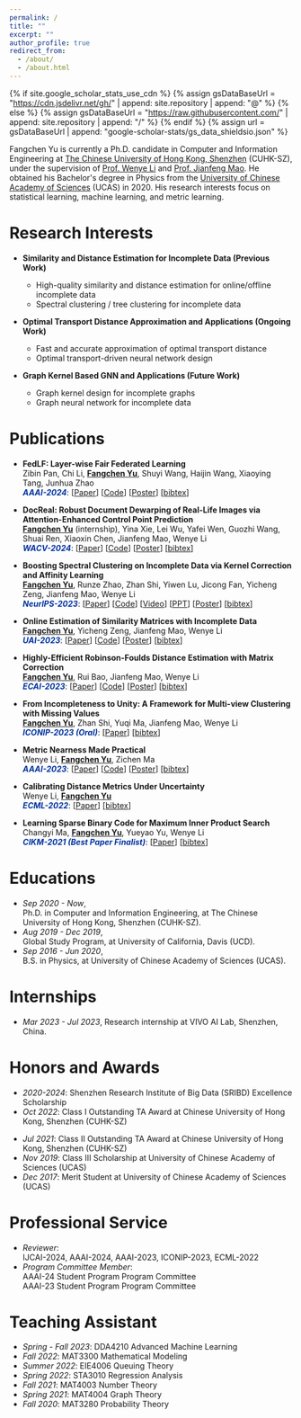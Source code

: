 ```yaml
---
permalink: /
title: ""
excerpt: ""
author_profile: true
redirect_from: 
  - /about/
  - /about.html
---
```


{% if site.google_scholar_stats_use_cdn %}
{% assign gsDataBaseUrl = "https://cdn.jsdelivr.net/gh/" | append: site.repository | append: "@" %}
{% else %}
{% assign gsDataBaseUrl = "https://raw.githubusercontent.com/" | append: site.repository | append: "/" %}
{% endif %}
{% assign url = gsDataBaseUrl | append: "google-scholar-stats/gs_data_shieldsio.json" %}

<span class='anchor' id='about-me'></span>

Fangchen Yu is currently a Ph.D. candidate in Computer and Information Engineering at [The Chinese University of Hong Kong, Shenzhen](https://cuhk.edu.cn/en) (CUHK-SZ), under the supervision of [Prof. Wenye Li](https://sds.cuhk.edu.cn/teacher/317) and [Prof. Jianfeng Mao](https://sds.cuhk.edu.cn/teacher/268). He obtained his Bachelor's degree in Physics from the [University of Chinese Academy of Sciences](https://english.ucas.ac.cn/) (UCAS) in 2020. His research interests focus on statistical learning, machine learning, and metric learning.


# Research Interests

- **Similarity and Distance Estimation for Incomplete Data (Previous Work)**
  - High-quality similarity and distance estimation for online/offline incomplete data
  - Spectral clustering / tree clustering for incomplete data

- **Optimal Transport Distance Approximation and Applications (Ongoing Work)**
  - Fast and accurate approximation of optimal transport distance
  - Optimal transport-driven neural network design

- **Graph Kernel Based GNN and Applications (Future Work)**
  - Graph kernel design for incomplete graphs
  - Graph neural network for incomplete data



# Publications 

* **FedLF: Layer-wise Fair Federated Learning**<br>
  Zibin Pan, Chi Li, **<u>Fangchen Yu</u>**, Shuyi Wang, Haijin Wang, Xiaoying Tang, Junhua Zhao<br>
  ***<span style="color: #0033A0;">AAAI-2024</span>***: [[Paper](https://ojs.aaai.org/index.php/AAAI/article/download/29368/30582)] [[Code](https://github.com/SciYu/FedLF)] [[Poster](./poster/AAAI2024_poster.png)] [[bibtex](https://sciyu.github.io/bib/WACV2024.bib)]
* **DocReal: Robust Document Dewarping of Real-Life Images via Attention-Enhanced Control Point Prediction**<br>
  **<u>Fangchen Yu</u>** (internship), Yina Xie, Lei Wu, Yafei Wen, Guozhi Wang, Shuai Ren, Xiaoxin Chen, Jianfeng Mao, Wenye Li<br>
  ***<span style="color: #0033A0;">WACV-2024</span>***: [[Paper](https://openaccess.thecvf.com/content/WACV2024/papers/Yu_DocReal_Robust_Document_Dewarping_of_Real-Life_Images_via_Attention-Enhanced_Control_WACV_2024_paper.pdf)] [[Code](https://github.com/SciYu/DocReal)] [[Poster](./poster/WACV2024_poster.png)] [[bibtex](https://sciyu.github.io/bib/WACV2024.bib)]

* **Boosting Spectral Clustering on Incomplete Data via Kernel Correction and Affinity Learning**<br>
  **<u>Fangchen Yu</u>**, Runze Zhao, Zhan Shi, Yiwen Lu, Jicong Fan, Yicheng Zeng, Jianfeng Mao, Wenye Li<br>
  ***<span style="color: #0033A0;">NeurIPS-2023</span>***: [[Paper](https://openreview.net/pdf?id=xFtuNq23D5)] [[Code](https://github.com/SciYu/Spectral-Clustering-on-Incomplete-Data)] [[Video](https://neurips.cc/virtual/2023/poster/70019)] [[PPT](https://neurips.cc/media/neurips-2023/Slides/70019_iLAU9xR.pdf)] [[Poster](./poster/NeurIPS2023_poster.png)] [[bibtex](https://sciyu.github.io/bib/NIPS2023.bib)]
* **Online Estimation of Similarity Matrices with Incomplete Data**<br>
  **<u>Fangchen Yu</u>**, Yicheng Zeng, Jianfeng Mao, Wenye Li<br>
  ***<span style="color: #0033A0;">UAI-2023</span>***: [[Paper](https://proceedings.mlr.press/v216/yu23a/yu23a.pdf)] [[Code](https://github.com/SciYu/Online-Similarity-Matrix-Correction)] [[Poster](./poster/UAI2023_poster.png)] [[bibtex](https://sciyu.github.io/bib/UAI2023.bib)]
* **Highly-Efficient Robinson-Foulds Distance Estimation with Matrix Correction**<br>
  **<u>Fangchen Yu</u>**, Rui Bao, Jianfeng Mao, Wenye Li<br>
  ***<span style="color: #0033A0;">ECAI-2023</span>***: [[Paper](https://ebooks.iospress.nl/doi/10.3233/FAIA230605)] [[Code](https://github.com/SciYu/Embedding-based-Matrix-Correction)] [[Poster](./poster/ECAI2023_poster.png)] [[bibtex](https://sciyu.github.io/bib/ECAI2023.bib)]
* **From Incompleteness to Unity: A Framework for Multi-view Clustering with Missing Values**<br>
  **<u>Fangchen Yu</u>**, Zhan Shi, Yuqi Ma, Jianfeng Mao, Wenye Li<br>
  ***<span style="color: #0033A0;">ICONIP-2023 (Oral)</span>***: [[Paper](https://link.springer.com/chapter/10.1007/978-981-99-8145-8_9)] [[bibtex](https://sciyu.github.io/bib/ICONIP2023.bib)]
* **Metric Nearness Made Practical**<br>
  Wenye Li, **<u>Fangchen Yu</u>**, Zichen Ma<br>
  ***<span style="color: #0033A0;">AAAI-2023</span>***: [[Paper](https://ojs.aaai.org/index.php/AAAI/article/view/26041)] [[Code](https://github.com/SciYu/Metric-Nearness-Made-Practical)] [[Poster](./poster/AAAI2023_poster.png)] [[bibtex](https://sciyu.github.io/bib/AAAI2023.bib)]

* **Calibrating Distance Metrics Under Uncertainty**<br>
  Wenye Li, **<u>Fangchen Yu</u>**<br>
  ***<span style="color: #0033A0;">ECML-2022</span>***: [[Paper](https://2022.ecmlpkdd.org/wp-content/uploads/2022/09/sub_673.pdf)] [[bibtex](https://sciyu.github.io/bib/ECML2022.bib)]
  
* **Learning Sparse Binary Code for Maximum Inner Product Search**<br>
  Changyi Ma, **<u>Fangchen Yu</u>**, Yueyao Yu, Wenye Li<br>
  ***<span style="color: #0033A0;">CIKM-2021 (Best Paper Finalist)</span>***: [[Paper](https://dl.acm.org/doi/abs/10.1145/3459637.3482132)] [[bibtex](https://sciyu.github.io/bib/CIKM2021.bib)]

 

# Educations
- *Sep 2020 - Now*,<br>
 Ph.D. in Computer and Information Engineering, at The Chinese University of Hong Kong, Shenzhen (CUHK-SZ).<br>
- *Aug 2019 - Dec 2019*,<br> 
Global Study Program, at University of California, Davis (UCD).<br>
- *Sep 2016 - Jun 2020*,<br> 
B.S. in Physics, at University of Chinese Academy of Sciences (UCAS). 



# Internships
- *Mar 2023 - Jul 2023*, Research internship at VIVO AI Lab, Shenzhen, China.



# Honors and Awards
- *2020-2024*: Shenzhen Research Institute of Big Data (SRIBD) Excellence Scholarship 
- *Oct 2022*: Class I Outstanding TA Award at Chinese University of Hong Kong, Shenzhen (CUHK-SZ)
* *Jul 2021*: Class II Outstanding TA Award at Chinese University of Hong Kong, Shenzhen (CUHK-SZ)
* *Nov 2019*: Class III Scholarship at University of Chinese Academy of Sciences (UCAS)
* *Dec 2017*: Merit Student at University of Chinese Academy of Sciences (UCAS)



# Professional Service
- *Reviewer*:<br>
IJCAI-2024, AAAI-2024, AAAI-2023, ICONIP-2023, ECML-2022
- *Program Committee Member*:<br>
AAAI-24 Student Program Program Committee<br>
AAAI-23 Student Program Program Committee<br>



# Teaching Assistant
- *Spring - Fall 2023*: DDA4210 Advanced Machine Learning 
- *Fall 2022*: MAT3300 Mathematical Modeling
- *Summer 2022*: EIE4006 Queuing Theory
- *Spring 2022*: STA3010 Regression Analysis
- *Fall 2021*: MAT4003 Number Theory
- *Spring 2021*: MAT4004 Graph Theory
- *Fall 2020*: MAT3280 Probability Theory
